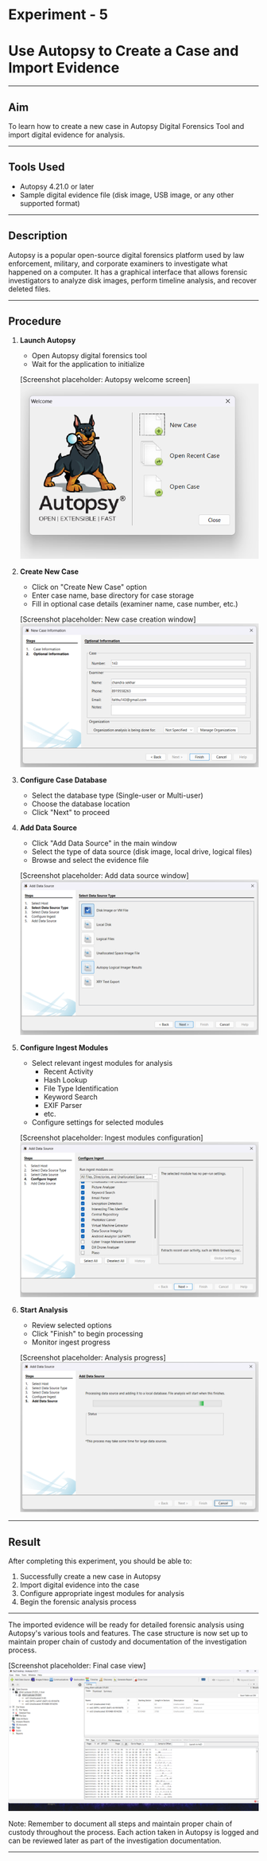 # Experiment - 5
# Use Autopsy to Create a Case and Import Evidence
---

## Aim
To learn how to create a new case in Autopsy Digital Forensics Tool and import digital evidence for analysis.

---

## Tools Used
- Autopsy 4.21.0 or later
- Sample digital evidence file (disk image, USB image, or any other supported format)

---

## Description
Autopsy is a popular open-source digital forensics platform used by law enforcement, military, and corporate examiners to investigate what happened on a computer. It has a graphical interface that allows forensic investigators to analyze disk images, perform timeline analysis, and recover deleted files.

---
## Procedure

1. **Launch Autopsy**
   - Open Autopsy digital forensics tool
   - Wait for the application to initialize
   
   [Screenshot placeholder: Autopsy welcome screen]
   ![alt text](https://github.com/Yaswanth767/Digital-Forensics/blob/main/images/Screenshot%202025-10-23%20193917.png?raw=true)
   <!-- Insert screenshot of Autopsy welcome screen in Output Screenshot/Exp5/autopsy_welcome.png -->

2. **Create New Case**
   - Click on "Create New Case" option
   - Enter case name, base directory for case storage
   - Fill in optional case details (examiner name, case number, etc.)
   
   [Screenshot placeholder: New case creation window]
   ![alt text](https://github.com/Yaswanth767/Digital-Forensics/blob/main/images/Screenshot%202025-10-23%20193953.png?raw=true)
   <!-- Insert screenshot of new case creation window in Output Screenshot/Exp5/new_case.png -->

3. **Configure Case Database**
   - Select the database type (Single-user or Multi-user)
   - Choose the database location
   - Click "Next" to proceed
   
   <!-- [Screenshot placeholder: Database configuration]
   ![alt text](<Output Screenshot\Exp5\Screenshot 2025-10-23 194311.png>)
   Insert screenshot of database configuration in Output Screenshot/Exp5/db_config.png -->

4. **Add Data Source**
   - Click "Add Data Source" in the main window
   - Select the type of data source (disk image, local drive, logical files)
   - Browse and select the evidence file
   
   [Screenshot placeholder: Add data source window]
   ![alt text](https://github.com/Yaswanth767/Digital-Forensics/blob/main/images/Screenshot%202025-10-23%20194311.png?raw=true)
   <!-- Insert screenshot of adding data source in Output Screenshot/Exp5/add_source.png -->

5. **Configure Ingest Modules**
   - Select relevant ingest modules for analysis
     - Recent Activity
     - Hash Lookup
     - File Type Identification
     - Keyword Search
     - EXIF Parser
     - etc.
   - Configure settings for selected modules
   
   [Screenshot placeholder: Ingest modules configuration]
   ![alt text](https://github.com/Yaswanth767/Digital-Forensics/blob/main/images/Screenshot%202025-10-23%20194505.png?raw=true)
   <!-- Insert screenshot of ingest modules in Output Screenshot/Exp5/ingest_modules.png -->

6. **Start Analysis**
   - Review selected options
   - Click "Finish" to begin processing
   - Monitor ingest progress
   
   [Screenshot placeholder: Analysis progress]
   ![alt text](https://github.com/Yaswanth767/Digital-Forensics/blob/main/images/Screenshot%202025-10-23%20194512.png?raw=true)
  
   <!-- Insert screenshot of analysis progress in Output Screenshot/Exp5/analysis_progress.png -->

---

## Result
After completing this experiment, you should be able to:
1. Successfully create a new case in Autopsy
2. Import digital evidence into the case
3. Configure appropriate ingest modules for analysis
4. Begin the forensic analysis process

---
The imported evidence will be ready for detailed forensic analysis using Autopsy's various tools and features. The case structure is now set up to maintain proper chain of custody and documentation of the investigation process.

[Screenshot placeholder: Final case view]
![alt text](https://github.com/Yaswanth767/Digital-Forensics/blob/main/images/Screenshot%202025-10-23%20210153.png?raw=true)
<!-- Insert screenshot of final case view in Output Screenshot/Exp5/final_view.png -->

Note: Remember to document all steps and maintain proper chain of custody throughout the process. Each action taken in Autopsy is logged and can be reviewed later as part of the investigation documentation.

---
